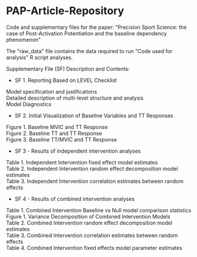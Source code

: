 # PAP-Article-Repository
Code and supplementary files for the paper: "Precision Sport Science: the case of Post-Activation Potentiation and the baseline dependency phenomenon"

The "raw_data" file contains the data required to run "Code used for analysis" R script analyses.

Supplementary File (SF) Description and Contents:

- SF 1. Reporting Based on LEVEL Checklist                                                 

 Model specification and justifications                                                 
 Detailed description of multi-level structure and analysis                             
 Model Diagnostics                                              

- SF 2. Initial Visualization of Baseline Variables and TT Responses                       

 Figure 1. Baseline MVIC and TT Response                                                
 Figure 2. Baseline TT and TT Response                                                  
 Figure 3. Baseline TT/MVIC and TT Response                                             

- SF 3 - Results of independent intervention analyses

Table 1. Independent Intervention fixed effect model estimates                                                
Table 2. Independent Intervention random effect decomposition model estimates                                                
Table 3. Independent Intervention correlation estimates between random effects         

- SF 4 - Results of combined intervention analyses                                         

 Table 1. Combined Intervention Baseline vs Null model comparison statistics            
 Figure 1. Variance Decomposition of Combined Intervention Models                       
 Table 2. Combined Intervention random effect decomposition model estimates                                                
 Table 3. Combined Intervention correlation estimates between random effects              
 Table 4. Combined Intervention fixed effects model parameter estimates

